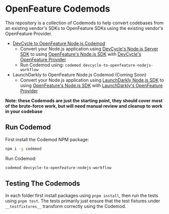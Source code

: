 # OpenFeature Codemods

This repository is a collection of Codemods to help convert codebases from an existing vendor's SDKs to OpenFeature SDKs using the existing vendor's OpenFeature Provider.

- [DevCycle to OpenFeature Node.js Codemod](https://codemod.com/registry/devcycle-to-openfeature-nodejs-workflow)
   - Convert your Node.js application using [DevCycle's Node.js Server SDK](https://docs.devcycle.com/sdk/server-side-sdks/node/) to using [OpenFeature's Node.js SDK](https://openfeature.dev/docs/reference/technologies/server/javascript/) with [DevCycle's OpenFeature Provider](https://docs.devcycle.com/sdk/server-side-sdks/node/node-openfeature)
   - Run Codemod using: `codemod devcycle-to-openfeature-nodejs-workflow`
- LaunchDarkly to OpenFeature Node.js Codemod (Coming Soon)
   - Convert your Node.js application using [LaunchDarkly Node.js SDK](https://launchdarkly.com/docs/sdk/server-side/node-js) to using [OpenFeature's Node.js SDK](https://openfeature.dev/docs/reference/technologies/server/javascript/) with [LaunchDarkly's OpenFeature Provider](https://launchdarkly.com/docs/sdk/openfeature/node-js)

**Note: these Codemods are just the starting point, they should cover most of the brute-force work, but will need manual review and cleanup to work in your codebase**

## Run Codemod

First install the Codemod NPM package: 

```bash
npm i -g codemod
```

Run Codemod:
```bash
codemod devcycle-to-openfeature-nodejs-workflow
```

## Testing The Codemods

In each folder first install packages using `pnpm install`, then run the tests using `pnpm test`. The tests primarily just ensure that the test fixtures under `__testfixtures__` transform correctly using the Codemod.